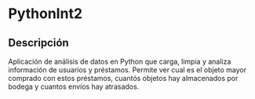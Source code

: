 # PythonInt2

## Descripción
Aplicación de análisis de datos en Python que carga, limpia y analiza información de usuarios y préstamos. Permite ver cual es el objeto mayor comprado con estos préstamos, cuantós objetos hay almacenados por bodega y cuantos envíos hay atrasados. 
